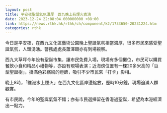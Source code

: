 ```yaml
---
layout: post
title: 平安夜聖誕氣氛濃厚　西九晚上有煙火表演
date: 2023-12-24 22:08:04.000000000 +08:00
link: https://news.rthk.hk/rthk/ch/component/k2/1733650-20231224.htm
categories: rthk
---
```


今日是平安夜，在西九文化區藝術公園晚上聖誕氣氛相當濃厚，很多市民來感受聖誕氣氛，人頭湧湧。警務處處長蕭澤頤亦有到場視察。

西九大草坪今年設有聖誕市集，讓市民免費入場，現場有多個攤位，市民可以購買餐飲小食和精品小禮物等，亦設有現場表演；近海傍位置有一棵20多米高的「巨型聖誕樹」，掛滿色彩繽紛的燈飾，吸引不少市民來「打卡」影相。

晚上8時，「維港水上煙火」在西九文化區岸邊綻放，歷時10分鐘，現場迫滿人群觀賞。

有市民說，今年的聖誕氣氛不錯；亦有市民選擇留在香港過聖誕，希望為本港經濟出一點力。
